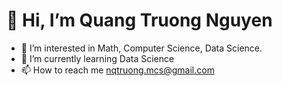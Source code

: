 # 👋 Hi, I’m Quang Truong Nguyen
- 👀 I’m interested in  Math, Computer Science, Data Science.
- 🌱 I’m currently learning Data Science
- 📫 How to reach me nqtruong.mcs@gmail.com

<!---
QuangTruong-Nguyen/QuangTruong-Nguyen is a ✨ special ✨ repository because its `README.md` (this file) appears on your GitHub profile.
You can click the Preview link to take a look at your changes.
--->
